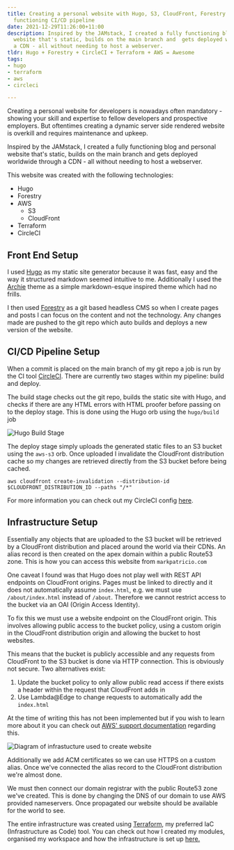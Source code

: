 ```yaml
---
title: Creating a personal website with Hugo, S3, CloudFront, Forestry with a fully
  functioning CI/CD pipeline
date: 2021-12-29T11:26:00+11:00
description: Inspired by the JAMstack, I created a fully functioning blog and personal
  website that's static, builds on the main branch and  gets deployed worldwide through
  a CDN - all without needing to host a webserver.
tldr: Hugo + Forestry + CircleCI + Terraform + AWS = Awesome
tags:
- hugo
- terraform
- aws
- circleci

---
```

Creating a personal website for developers is nowadays often mandatory - showing your skill and expertise to fellow developers and prospective employers. But oftentimes creating a dynamic server side rendered website is overkill and requires maintenance and upkeep.

Inspired by the JAMstack, I created a fully functioning blog and personal website that's static, builds on the main branch and  gets deployed worldwide through a CDN - all without needing to host a webserver.

This website was created with the following technologies:

* Hugo
* Forestry
* AWS
  * S3
  * CloudFront
* Terraform
* CircleCI

## Front End Setup

I used [Hugo](https://gohugo.io/ "Hugo") as my static site generator because it was fast, easy and the way it structured markdown seemed intuitive to me. Additionally I used the [Archie](https://themes.gohugo.io/themes/archie/ "Archie Hugo Theme") theme as  a simple markdown-esque inspired theme which had no frills.

I then used [Forestry](https://forestry.io/ "Forestry.io") as a git based headless CMS so when I create pages and posts I can focus on the content and not the technology. Any changes made are pushed to the git repo which auto builds and deploys a new version of the website.

## CI/CD Pipeline Setup

When a commit is placed on the main branch of my git repo a job is run by the CI tool [CircleCI](https://circleci.com/ "CircleCI"). There are currently two stages within my pipeline: build and deploy.

The build stage checks out the git repo, builds the static site with Hugo, and checks if there are any HTML errors with HTML proofer before passing on to the deploy stage. This is done using the Hugo orb using the `hugo/build` job

![Hugo Build  Stage](/uploads/circleci_build.png "Hugo Build Stage")

The deploy stage simply uploads the generated static files to an S3 bucket using the `aws-s3` orb. Once uploaded I invalidate the CloudFront distribution cache so my changes are retrieved directly from the S3 bucket before being cached.

    aws cloudfront create-invalidation --distribution-id $CLOUDFRONT_DISTRIBUTION_ID --paths "/*"

For more information you can check out my CircleCI config [here](https://github.com/sammaritan12/personal-website/blob/main/.circleci/config.yml "My CircleCI config").

## Infrastructure Setup

Essentially any objects that are uploaded to the S3 bucket will be retrieved by a CloudFront distribution and placed around the world via their CDNs. An alias record is then created on the apex domain within a public Route53 zone. This is how you can access this website from `markpatricio.com`

One caveat I found was that Hugo does not play well with REST API endpoints on CloudFront origins. Pages must be linked to directly and it does not automatically assume `index.html`, e.g. we must use `/about/index.html` instead of `/about`. Therefore we cannot restrict access to the bucket via an OAI (Origin Access Identity).

To fix this we must use a website endpoint on the CloudFront origin. This involves allowing public access to the bucket policy, using a custom origin in the CloudFront distribution origin and allowing the bucket to host websites.

This means that the bucket is publicly accessible and any requests from CloudFront to the S3 bucket is done via HTTP connection. This is obviously not secure. Two alternatives exist:

1. Update the bucket policy to only allow public read access if there exists a header within the request that CloudFront adds in
2. Use Lambda@Edge to change requests to automatically add the `index.html`

At the time of writing this has not been implemented but if you wish to learn more about it you can check out [AWS' support documentation](https://aws.amazon.com/premiumsupport/knowledge-center/cloudfront-serve-static-website/ "Hosting static website with S3 and CloudFront") regarding this.

![Diagram of infrastucture used to create website](/uploads/untitled-diagram-page-2-drawio.png "Infrastructure Diagram")

Additionally we add ACM certificates so we can use HTTPS on a custom alias. Once we've connected the alias record to the CloudFront distribution we're almost done.

We must then connect our domain registrar with the public Route53 zone we've created. This is done by changing the DNS of our domain to use AWS provided nameservers. Once propagated our website should be available for the world to see.

The entire infrastructure was created using [Terraform](https://www.terraform.io/ "Terraform"), my preferred IaC (Infrastructure as Code) tool. You can check out how I created my modules, organised my workspace and how the infrastructure is set up [here.](https://github.com/sammaritan12/terraform-personal-website "Terraform Personal Website")